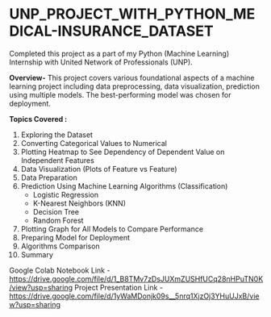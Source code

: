 # UNP_PROJECT_WITH_PYTHON_MEDICAL-INSURANCE_DATASET
Completed this project as a part of my Python (Machine Learning) Internship with United Network of Professionals (UNP).

**Overview-** This project covers various foundational aspects of a machine learning project including data preprocessing, data visualization, prediction using multiple models. The best-performing model was chosen for deployment.

**Topics Covered :**
1. Exploring the Dataset
2. Converting Categorical Values to Numerical
3. Plotting Heatmap to See Dependency of Dependent Value on Independent Features
4. Data Visualization (Plots of Feature vs Feature)
5. Data Preparation
6. Prediction Using Machine Learning Algorithms (Classification)
   - Logistic Regression
   - K-Nearest Neighbors (KNN)
   - Decision Tree
   - Random Forest
7. Plotting Graph for All Models to Compare Performance
8. Preparing Model for Deployment
9. Algorithms Comparison
10. Summary

Google Colab Notebook Link - https://drive.google.com/file/d/1_B8TMv7zDsJUXmZUSHfUCq28nHPuTN0K/view?usp=sharing
Project Presentation Link - https://drive.google.com/file/d/1yWaMDonjk09s__5nrq1XjzOj3YHuUJxB/view?usp=sharing
